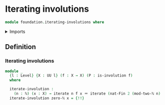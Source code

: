 # Iterating involutions

```agda
module foundation.iterating-involutions where
```

<details><summary>Imports</summary>

```agda
open import elementary-number-theory.modular-arithmetic-standard-finite-types
open import elementary-number-theory.natural-numbers

open import foundation.action-on-identifications-functions
open import foundation.involutions
open import foundation.iterating-functions
open import foundation.universe-levels

open import foundation-core.coproduct-types
open import foundation-core.identity-types

open import univalent-combinatorics.standard-finite-types
```

</details>

## Definition

### Iterating involutions

```agda
module _
  {l : Level} {X : UU l} (f : X → X) (P : is-involution f)
  where

  iterate-involution :
    (n : ℕ) (x : X) → iterate n f x ＝ iterate (nat-Fin 2 (mod-two-ℕ n)) f x
  iterate-involution zero-ℕ x = {!!}
```
